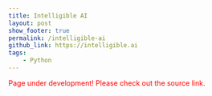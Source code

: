 ```yaml
---
title: Intelligible AI
layout: post
show_footer: true
permalink: /intelligible-ai
github_link: https://intelligible.ai
tags: 
    - Python
---
```


<span style="color: red">Page under development! Please check out the source link.</span>